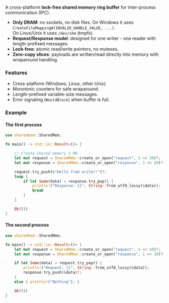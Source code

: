 A cross-platform **lock-free shared memory ring buffer** for inter-process communication (IPC).

- **Only DRAM**: no sockets, no disk files. On Windows it uses `CreateFileMappingW(INVALID_HANDLE_VALUE, ...)`.  
  On Linux/Unix it uses `/dev/shm` (tmpfs).  
- **Request/Response model**: designed for one writer - one reader with length-prefixed messages.  
- **Lock-free**: atomic read/write pointers, no mutexes.  
- **Zero-copy slices**: payloads are written/read directly into memory with wraparound handling.  

### Features
- Cross-platform (Windows, Linux, other Unix).  
- Monotonic counters for safe wraparound.  
- Length-prefixed variable-size messages.  
- Error signaling (`WouldBlock`) when buffer is full.  

### Example
#### The first process
```rust
use sharedmem::SharedMem;

fn main() -> std::io::Result<()> {

    // Create shared memory 1 MB
    let mut request = SharedMem::create_or_open("request", 1 << 20)?;
    let mut response = SharedMem::create_or_open("response", 1 << 20)?;

    request.try_push(b"Hello from writer!")?;
    loop {
        if let Some(data) = response.try_pop() {
            println!("Response: {}", String::from_utf8_lossy(&data));
            break
        }
    }

    Ok(())
}
```

#### The second process
```rust
use sharedmem::SharedMem;

fn main() -> std::io::Result<()> {
    let mut request = SharedMem::create_or_open("request", 1 << 20)?;
    let mut response = SharedMem::create_or_open("response", 1 << 20)?;

    if let Some(data) = request.try_pop() {
        println!("Request: {}", String::from_utf8_lossy(&data));
        response.try_push(&data)?;
    }
    else { println!("Nothing"); }

    Ok(())
}
```
